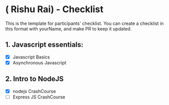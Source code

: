 # ( Rishu Rai) - Checklist
This is the template for participants' checklist. You can create a checklist in this format with yourName, and make PR to keep it updated.

## 1. Javascript essentials:

- [X] Javascript Basics
- [x] Asynchronous Javascript

 ## 2. Intro to NodeJS
- [x] nodejs CrashCourse
- [ ] Express JS CrashCourse
